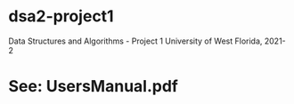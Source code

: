 # dsa2-project1
Data Structures and Algorithms - Project 1
University of West Florida, 2021-2

# See: UsersManual.pdf
